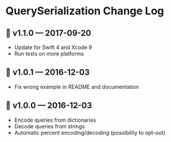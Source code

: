 # QuerySerialization Change Log

## 🔖 v1.1.0 — 2017-09-20

- Update for Swift 4 and Xcode 9
- Run tests on more platforms

## 🔖 v1.0.1 — 2016-12-03

- Fix wrong example in README and documentation

## 🔖 v1.0.0 — 2016-12-03

- Encode queries from dictionaries
- Decode queries from strings
- Automatic percent encoding/decoding (possibility to opt-out)

